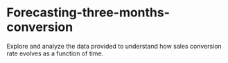 # Forecasting-three-months-conversion
Explore and analyze the data provided to understand how sales conversion rate evolves as a function of time. 
